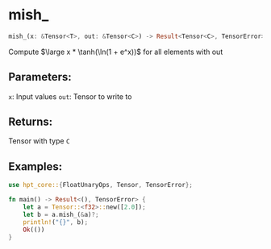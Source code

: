 # mish_
```rust
mish_(x: &Tensor<T>, out: &Tensor<C>) -> Result<Tensor<C>, TensorError>
```
Compute $\large x * \tanh(\ln(1 + e^x))$ for all elements with out

## Parameters:
`x`: Input values
`out`: Tensor to write to

## Returns:
Tensor with type `C`

## Examples:
```rust
use hpt_core::{FloatUnaryOps, Tensor, TensorError};

fn main() -> Result<(), TensorError> {
    let a = Tensor::<f32>::new([2.0]);
    let b = a.mish_(&a)?;
    println!("{}", b);
    Ok(())
}
```